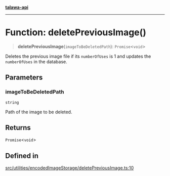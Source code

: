[**talawa-api**](../../../../README.md)

***

# Function: deletePreviousImage()

> **deletePreviousImage**(`imageToBeDeletedPath`): `Promise`\<`void`\>

Deletes the previous image file if its `numberOfUses` is 1 and updates the `numberOfUses` in the database.

## Parameters

### imageToBeDeletedPath

`string`

Path of the image to be deleted.

## Returns

`Promise`\<`void`\>

## Defined in

[src/utilities/encodedImageStorage/deletePreviousImage.ts:10](https://github.com/Suyash878/talawa-api/blob/095e6964ce2a06c1c30d1acf81b6162203f1db91/src/utilities/encodedImageStorage/deletePreviousImage.ts#L10)

